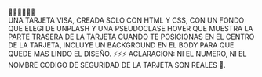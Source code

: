  👨‍💻👨‍💻👨‍💻                                                                                        
UNA TARJETA VISA, CREADA SOLO CON HTML Y CSS, CON UN FONDO QUE ELEGI DE UNPLASH Y UNA PSEUDOCLASE HOVER QUE MUESTRA LA PARTE TRASERA DE LA TARJETA CUANDO TE POSICIONAS EN EL CENTRO DE LA TARJETA, INCLUYE UN BACKGROUND EN EL BODY PARA QUE QUEDE MAS LINDO EL DISEÑO. ⚡⚡⚡
ACLARACION: NI EL NUMERO, NI EL NOMBRE CODIGO DE SEGURIDAD DE LA TARJETA SON REALES 📝.